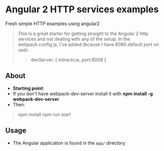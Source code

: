 # Angular 2 HTTP services examples

Fresh simple HTTP examples using angular2

> This is a great starter for getting straight to the Angular 2 http services and not dealing with any of the setup.
> In the webpack.config.js, I've added (bcause I have 8080 default port on use):

>> devServer: {
       inline:true,
       port:8008
   }


## About

- **Starting point**: 
- If you don't have webpack-dev-server install it with  **npm install -g webpack-dev-server**
- Then:
> npm install
> npm run start

## Usage

- The Angular application is found in the `app/` directory
